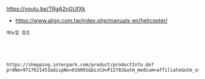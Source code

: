 
https://youtu.be/TRgA2oGUfXk





- https://www.align.com.tw/index.php/manuals-en/helicopter/


```
매뉴얼 참조



```


```


https://shopping.interpark.com/product/productInfo.do?prdNo=9717621451&dispNo=016001&bizCd=P12782&utm_medium=affiliate&utm_source=daum&utm_campaign=shop_20211015_shoppinghow_p12782_cps&utm_content=conversion_47

```
